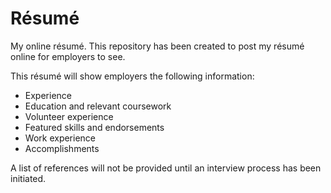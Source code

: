 # Résumé
My online résumé. This repository has been created to post my résumé online for employers to see.

This résumé will show employers the following information:
 - Experience
 - Education and relevant coursework
 - Volunteer experience
 - Featured skills and endorsements
 - Work experience
 - Accomplishments
 
 A list of references will not be provided until an interview process has been initiated.
 
